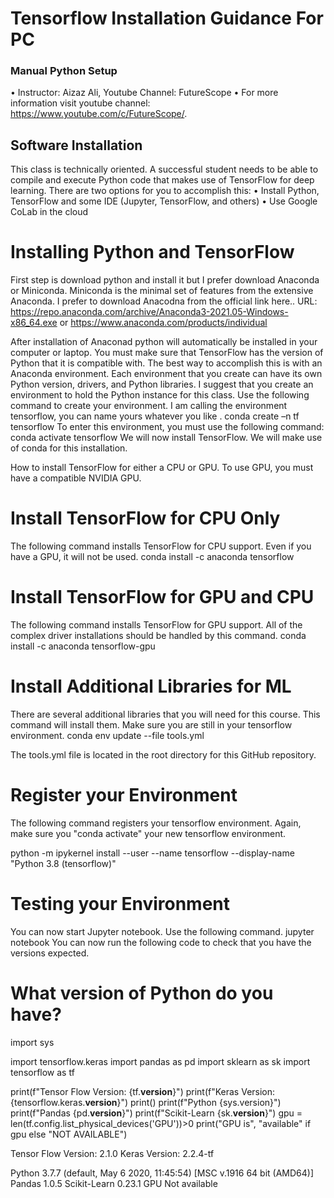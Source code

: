 
# Tensorflow Installation Guidance For PC

### Manual Python Setup
•	Instructor: Aizaz Ali, Youtube Channel:  FutureScope
•	For more information visit youtube channel: https://www.youtube.com/c/FutureScope/.

## Software Installation
This class is technically oriented. A successful student needs to be able to compile and execute Python code that makes use of TensorFlow for deep learning. There are two options for you to accomplish this:
•	Install Python, TensorFlow and some IDE (Jupyter, TensorFlow, and others)
•	Use Google CoLab in the cloud

# Installing Python and TensorFlow
First step is download python and install it but I prefer download Anaconda or Miniconda. Miniconda is the minimal set of features from the extensive Anaconda.
I prefer to download Anacodna from the official link here.. 
URL: https://repo.anaconda.com/archive/Anaconda3-2021.05-Windows-x86_64.exe or https://www.anaconda.com/products/individual

After installation of Anaconad python will automatically be installed in your computer or laptop. You must make sure that TensorFlow has the version of Python that it is compatible with. The best way to accomplish this is with an Anaconda environment. Each environment that you create can have its own Python version, drivers, and Python libraries. I suggest that you create an environment to hold the Python instance for this class. Use the following command to create your environment. I am calling the environment tensorflow, you can name yours whatever you like
.
conda create –n tf tensorflow 
To enter this environment, you must use the following command:
conda activate tensorflow
We will now install TensorFlow. We will make use of conda for this installation. 

How to install TensorFlow for either a CPU or GPU. To use GPU, you must have a compatible NVIDIA GPU.

# Install TensorFlow for CPU Only
The following command installs TensorFlow for CPU support. Even if you have a GPU, it will not be used.
conda install -c anaconda tensorflow

# Install TensorFlow for GPU and CPU
The following command installs TensorFlow for GPU support. All of the complex driver installations should be handled by this command.
conda install -c anaconda tensorflow-gpu

# Install Additional Libraries for ML
There are several additional libraries that you will need for this course. This command will install them. Make sure you are still in your tensorflow environment.
conda env update --file tools.yml

The tools.yml file is located in the root directory for this GitHub repository.

# Register your Environment
The following command registers your tensorflow environment. Again, make sure you "conda activate" your new tensorflow environment.

python -m ipykernel install --user --name tensorflow --display-name "Python 3.8 (tensorflow)"

# Testing your Environment
You can now start Jupyter notebook. Use the following command.
jupyter notebook
You can now run the following code to check that you have the versions expected.

# What version of Python do you have?
import sys

import tensorflow.keras
import pandas as pd
import sklearn as sk
import tensorflow as tf

print(f"Tensor Flow Version: {tf.__version__}")
print(f"Keras Version: {tensorflow.keras.__version__}")
print()
print(f"Python {sys.version}")
print(f"Pandas {pd.__version__}")
print(f"Scikit-Learn {sk.__version__}")
gpu = len(tf.config.list_physical_devices('GPU'))>0
print("GPU is", "available" if gpu else "NOT AVAILABLE")

Tensor Flow Version: 2.1.0
Keras Version: 2.2.4-tf

Python 3.7.7 (default, May  6 2020, 11:45:54) [MSC v.1916 64 bit (AMD64)]
Pandas 1.0.5
Scikit-Learn 0.23.1
GPU Not  available
